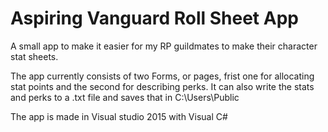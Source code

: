 # Aspiring Vanguard Roll Sheet App
A small app to make it easier for my RP guildmates to make their character stat sheets.

The app currently consists of two Forms, or pages, frist one for allocating stat points and the second for describing perks. It can also write the stats and perks to a .txt file and saves that in C:\Users\Public 

The app is made in Visual studio 2015 with Visual C# 
